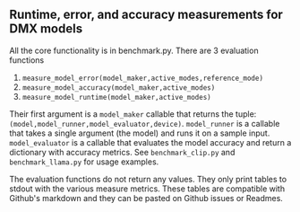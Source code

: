 ## Runtime, error, and accuracy measurements for DMX models

All the core functionality is in benchmark.py. There are 3 evaluation functions
1. `measure_model_error(model_maker,active_modes,reference_mode)`
2. `measure_model_accuracy(model_maker,active_modes)`
3. `measure_model_runtime(model_maker,active_modes)`

Their first argument is a `model_maker` callable that returns the tuple: `(model,model_runner,model_evaluator,device)`.  `model_runner` is a callable that takes a single argument (the model) and runs it on a sample input. `model_evaluator` is a callable that evaluates the model accuracy and return a dictionary with accuracy metrics. See `benchmark_clip.py` and `benchmark_llama.py` for usage examples.

The evaluation functions do not return any values. They only print tables to stdout with the various measure metrics. These tables are compatible with Github's markdown and they can be pasted on Github issues or Readmes. 
